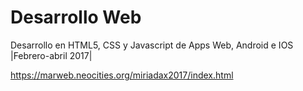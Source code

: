 # Desarrollo Web
Desarrollo en HTML5, CSS y Javascript de Apps Web, Android e IOS |Febrero-abril 2017|

https://marweb.neocities.org/miriadax2017/index.html
